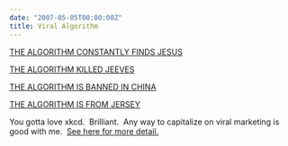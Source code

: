 ```yaml
---
date: "2007-05-05T00:00:00Z"
title: Viral Algorithm
---
```

[THE ALGORITHM CONSTANTLY FINDS JESUS](https://xkcd.com/)

[THE ALGORITHM KILLED JEEVES](https://xkcd.com/)

[THE ALGORITHM IS BANNED IN CHINA](https://xkcd.com/)

[THE ALGORITHM IS FROM JERSEY](https://xkcd.com/)

You gotta love xkcd.  Brilliant.  Any way to capitalize on viral marketing is good with me.  [See here for more detail.](https://blog.xkcd.com/2007/04/19/billboards/)
